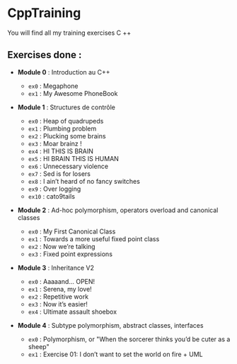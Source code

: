 # CppTraining

You will find all my training exercises C ++

## Exercises done :

- **Module 0** : Introduction au C++
  - `ex0` : Megaphone
  - `ex1` : My Awesome PhoneBook
    
- **Module 1** : Structures de contrôle
  - `ex0` : Heap of quadrupeds
  - `ex1` : Plumbing problem
  - `ex2` : Plucking some brains
  - `ex3` : Moar brainz !
  - `ex4` : HI THIS IS BRAIN
  - `ex5` : HI BRAIN THIS IS HUMAN
  - `ex6` : Unnecessary violence
  - `ex7` : Sed is for losers
  - `ex8` : I ain’t heard of no fancy switches
  - `ex9` : Over logging
  - `ex10` : cato9tails
    
- **Module 2** : Ad-hoc polymorphism, operators overload and canonical classes
  - `ex0` : My First Canonical Class
  - `ex1` : Towards a more useful fixed point class
  - `ex2` : Now we’re talking
  - `ex3` : Fixed point expressions
    
- **Module 3** : Inheritance V2
  - `ex0` : Aaaaand... OPEN!
  - `ex1` : Serena, my love!
  - `ex2` : Repetitive work
  - `ex3` : Now it’s easier!
  - `ex4` : Ultimate assault shoebox

- **Module 4** : Subtype polymorphism, abstract classes, interfaces
  - `ex0` : Polymorphism, or "When the sorcerer thinks you’d be cuter as a sheep"
  - `ex1` : Exercise 01: I don’t want to set the world on fire + UML